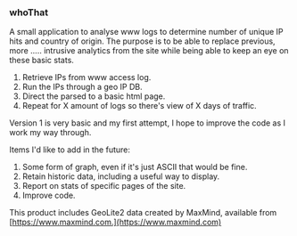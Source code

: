 ### whoThat

A small application to analyse www logs to determine number of unique IP hits and country of origin. The purpose is to be able to replace previous, more ..... intrusive analytics from the site while being able to keep an eye on these basic stats.

1. Retrieve IPs from www access log.
1. Run the IPs through a geo IP DB.
1. Direct the parsed to a basic html page.
1. Repeat for X amount of logs so there's view of X days of traffic.

Version 1 is very basic and my first attempt, I hope to improve the code as I work my way through.

Items I'd like to add in the future:

1. Some form of graph, even if it's just ASCII that would be fine.
1. Retain historic data, including a useful way to display.
1. Report on stats of specific pages of the site.
1. Improve code.


This product includes GeoLite2 data created by MaxMind, available from
[https://www.maxmind.com.](https://www.maxmind.com)
